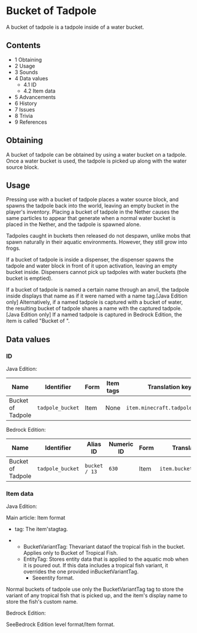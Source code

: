 # Bucket of Tadpole
A bucket of tadpole is a tadpole inside of a water bucket.

## Contents
- 1 Obtaining
- 2 Usage
- 3 Sounds
- 4 Data values
	- 4.1 ID
	- 4.2 Item data
- 5 Advancements
- 6 History
- 7 Issues
- 8 Trivia
- 9 References

## Obtaining
A bucket of tadpole can be obtained by using a water bucket on a tadpole. Once a water bucket is used, the tadpole is picked up along with the water source block.

## Usage
Pressing use with a bucket of tadpole places a water source block, and spawns the tadpole back into the world, leaving an empty bucket in the player's inventory. Placing a bucket of tadpole in the Nether causes the same particles to appear that generate when a normal water bucket is placed in the Nether, and the tadpole is spawned alone.

Tadpoles caught in buckets then released do not despawn, unlike mobs that spawn naturally in their aquatic environments. However, they still grow into frogs.

If a bucket of tadpole is inside a dispenser, the dispenser spawns the tadpole and water block in front of it upon activation, leaving an empty bucket inside. Dispensers cannot pick up tadpoles with water buckets (the bucket is emptied).

If a bucket of tadpole is named a certain name through an anvil, the tadpole inside displays that name as if it were named with a name tag.‌[Java Edition  only] Alternatively, if a named tadpole is captured with a bucket of water, the resulting bucket of tadpole shares a name with the captured tadpole.‌[Java Edition  only] If a named tadpole is captured in Bedrock Edition, the item is called "Bucket of <Name>".

## Data values
### ID
Java Edition:

| Name              | Identifier       | Form | Item tags | Translation key                 |
|-------------------|------------------|------|-----------|---------------------------------|
| Bucket of Tadpole | `tadpole_bucket` | Item | None      | `item.minecraft.tadpole_bucket` |

Bedrock Edition:

| Name              | Identifier       | Alias ID      | Numeric ID | Form | Translation key           |
|-------------------|------------------|---------------|------------|------|---------------------------|
| Bucket of Tadpole | `tadpole_bucket` | `bucket / 13` | `630`      | Item | `item.bucketTadpole.name` |

### Item data
Java Edition:

Main article: Item format
- tag: The item'stagtag.

- 
	- BucketVariantTag: Thevariant dataof the tropical fish in the bucket. Applies only to Bucket of Tropical Fish.
	- EntityTag: Stores entity data that is applied to the aquatic mob when it is poured out. If this data includes a tropical fish variant, it overrides the one provided inBucketVariantTag.
		- Seeentity format.

Normal buckets of tadpole use only the BucketVariantTag tag to store the variant of any tropical fish that is picked up, and the item's display name to store the fish's custom name.

Bedrock Edition:

SeeBedrock Edition level format/Item format.

